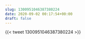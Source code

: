 ```yaml
---
slug: 1300951046387380224
date: 2020-09-02 00:17:54+00:00
draft: false
---
```


{{< tweet 1300951046387380224 >}}
